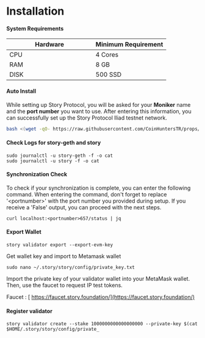 # Installation

#### System Requirements



<table><thead><tr><th width="210">Hardware</th><th>Minimum Requirement</th></tr></thead><tbody><tr><td>CPU</td><td>4 Cores</td></tr><tr><td>RAM</td><td> 8 GB</td></tr><tr><td>DISK</td><td>500 SSD</td></tr></tbody></table>

#### Auto Install

While setting up Story Protocol, you will be asked for your **Moniker** name and the **port number** you want to use. After entering this information, you can successfully set up the Story Protocol Iliad testnet network.

```bash
bash <(wget -qO- https://raw.githubusercontent.com/CoinHuntersTR/props/refs/heads/main/AutoInstall/story-odyssey.sh)
```

#### Check Logs for story-geth and story

```
sudo journalctl -u story-geth -f -o cat
sudo journalctl -u story -f -o cat
```

#### Synchronization Check

To check if your synchronization is complete, you can enter the following command. When entering the command, don't forget to replace '\<portnumber>' with the port number you provided during setup. If you receive a 'False' output, you can proceed with the next steps.

```
curl localhost:<portnumber>657/status | jq
```

#### Export Wallet

```
story validator export --export-evm-key
```

Get wallet key and import to Metamask wallet&#x20;

```
sudo nano ~/.story/story/config/private_key.txt
```

Import the private key of your validator wallet into your MetaMask wallet. Then, use the faucet to request IP test tokens.

Faucet : [ https://faucet.story.foundation/](https://faucet.story.foundation/)

#### Register validator

```
story validator create --stake 1000000000000000000 --private-key $(cat $HOME/.story/story/config/private_
```
